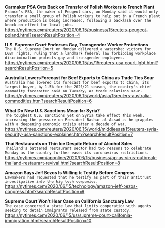 **Carmaker PSA Cuts Back on Transfer of Polish Workers to French Plant**\
`France's PSA, the maker of Peugeot cars, on Monday said it would only transfer a small group of Polish workers to help out in a French plant where production is being increased, following a backlash over the knock-on effect for local jobs. `\
https://nytimes.com/reuters/2020/06/15/business/15reuters-peugeot-poland.html?searchResultPosition=4

**U.S. Supreme Court Endorses Gay, Transgender Worker Protections**\
`The U.S. Supreme Court on Monday delivered a watershed victory for LGBT rights, ruling that a landmark federal law forbidding workplace discrimination protects gay and transgender employees.`\
https://nytimes.com/reuters/2020/06/15/us/15reuters-usa-court-lgbt.html?searchResultPosition=5

**Australia Lowers Forecast for Beef Exports to China as Trade Ties Sour**\
`Australia has lowered its forecast for beef exports to China, its largest buyer, by 1.5% for the 2020/21 season, the country's chief commodity forecaster said on Tuesday, as trade relations sour. `\
https://nytimes.com/reuters/2020/06/15/world/asia/15reuters-australia-commodities.html?searchResultPosition=6

**What Do New U.S. Sanctions Mean for Syria?**\
`The toughest U.S. sanctions yet on Syria take effect this week, increasing the pressure on President Bashar al-Assad as he grapples with a deepening economic crisis after a decade of war.`\
https://nytimes.com/reuters/2020/06/15/world/middleeast/15reuters-syria-security-usa-sanctions-explainer.html?searchResultPosition=7

**Thai Restaurants on Thin Ice Despite Return of Alcohol Sales**\
`Thailand's battered restaurant sector had two reasons to celebrate Monday as the country further eased its coronavirus restrictions.`\
https://nytimes.com/aponline/2020/06/15/business/ap-as-virus-outbreak-thailand-restaurant-revival.html?searchResultPosition=8

**Amazon Says Jeff Bezos Is Willing to Testify Before Congress**\
`Lawmakers had requested that he testify as part of their antitrust investigation into the big tech companies.`\
https://nytimes.com/2020/06/15/technology/amazon-jeff-bezos-congress.html?searchResultPosition=9

**Supreme Court Won’t Hear Case on California Sanctuary Law**\
`The case concerned a state law that limits cooperation with agents seeking to detain immigrants released from state custody.`\
https://nytimes.com/2020/06/15/us/supreme-court-california-immigration.html?searchResultPosition=10

